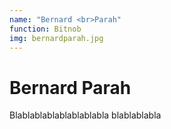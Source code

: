 ```yaml
---
name: "Bernard <br>Parah"
function: Bitnob
img: bernardparah.jpg
---
```


# Bernard Parah
 
Blablablablablablablabla
blablablabla

